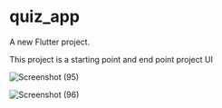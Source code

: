 # quiz_app

A new Flutter project.

This project is a starting point and end point
project UI

![Screenshot (95)](https://user-images.githubusercontent.com/107292843/209472711-76de2664-b546-48e2-afb2-ca279f9687b1.png)

![Screenshot (96)](https://user-images.githubusercontent.com/107292843/209472713-04fccb44-89a2-41d6-9c08-4943f116b625.png)
